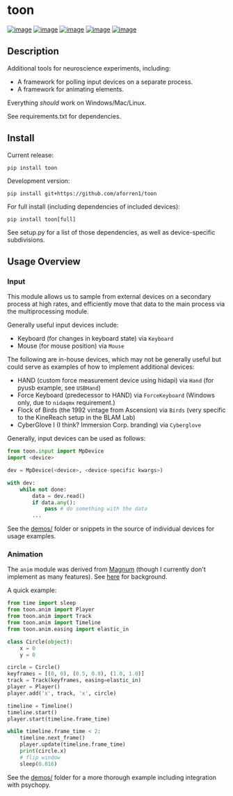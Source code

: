 toon
====

[![image](https://img.shields.io/pypi/v/toon.svg)](https://pypi.python.org/pypi/toon)
[![image](https://img.shields.io/pypi/l/toon.svg)](https://raw.githubusercontent.com/aforren1/toon/master/LICENSE.txt)
[![image](https://img.shields.io/travis/aforren1/toon.svg)](https://travis-ci.org/aforren1/toon)
[![image](https://img.shields.io/appveyor/ci/aforren1/toon.svg)](https://ci.appveyor.com/project/aforren1/toon)
[![image](https://img.shields.io/coveralls/aforren1/toon.svg)](https://coveralls.io/github/aforren1/toon)

Description
-----------

Additional tools for neuroscience experiments, including:

-   A framework for polling input devices on a separate process.
-   A framework for animating elements.

Everything *should* work on Windows/Mac/Linux.

See requirements.txt for dependencies.

Install
-------

Current release:

```pip install toon```

Development version:

```pip install git+https://github.com/aforren1/toon```

For full install (including dependencies of included devices):

```pip install toon[full]```

See setup.py for a list of those dependencies, as well as
device-specific subdivisions.

Usage Overview
--------------

### Input

This module allows us to sample from external devices on a secondary
process at high rates, and efficiently move that data to the main
process via the multiprocessing module.

Generally useful input devices include:

-   Keyboard (for changes in keyboard state) via `Keyboard`
-   Mouse (for mouse position) via `Mouse`

The following are in-house devices, which may not be generally useful
but could serve as examples of how to implement additional devices:

-   HAND (custom force measurement device using hidapi) via
    `Hand` (for pyusb example, see `USBHand`)
-   Force Keyboard (predecessor to HAND) via
    `ForceKeyboard` (Windows only, due to
    `nidaqmx` requirement.)
-   Flock of Birds (the 1992 vintage from Ascension) via
    `Birds` (very specific to the KineReach setup in the
    BLAM Lab)
-   CyberGlove I (I think? Immersion Corp. branding) via `Cyberglove`

Generally, input devices can be used as follows:

```python
from toon.input import MpDevice
import <device>

dev = MpDevice(<device>, <device-specific kwargs>)

with dev:
    while not done:
        data = dev.read()
        if data.any():
            pass # do something with the data
        ...
```
See the [demos/](https://github.com/aforren1/toon/blob/master/demos)
folder or snippets in the source of individual devices for usage
examples.

### Animation

The `anim` module was derived from [Magnum](https://github.com/mosra/magnum) (though I currently don't implement as many features). See [here](https://doc.magnum.graphics/magnum/classMagnum_1_1Animation_1_1Player.html) for background.

A quick example:

```python
from time import sleep
from toon.anim import Player
from toon.anim import Track
from toon.anim import Timeline
from toon.anim.easing import elastic_in

class Circle(object):
    x = 0
    y = 0

circle = Circle()
keyframes = [(0, 0), (0.5, 0.8), (1.0, 1.0)]
track = Track(keyframes, easing=elastic_in)
player = Player()
player.add('x', track, 'x', circle)

timeline = Timeline()
timeline.start()
player.start(timeline.frame_time)

while timeline.frame_time < 2:
    timeline.next_frame()
    player.update(timeline.frame_time)
    print(circle.x)
    # flip window
    sleep(0.016)

```

See the [demos/](https://github.com/aforren1/toon/blob/master/demos)
folder for a more thorough example including integration with psychopy.
